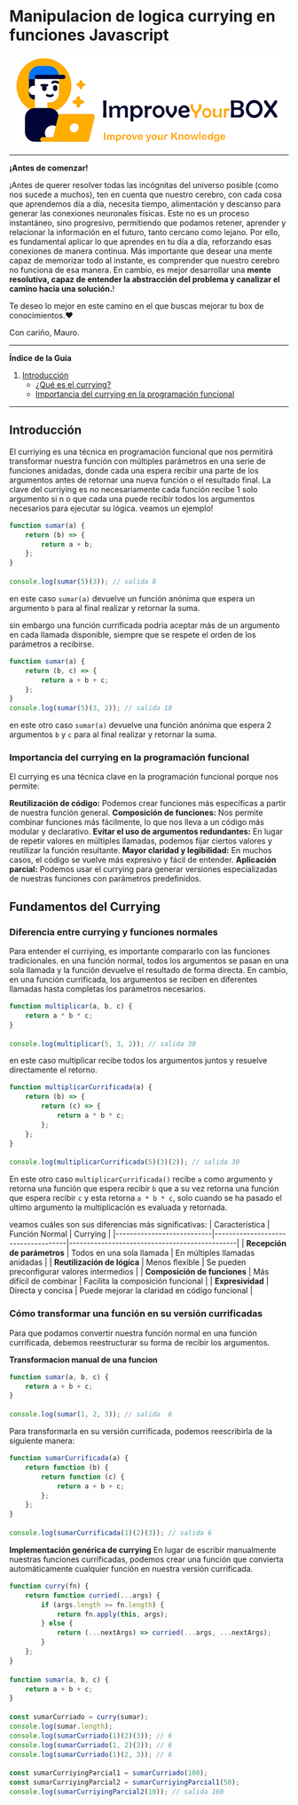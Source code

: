 # Manipulacion de logica currying en funciones Javascript

<img src="/resources/logo.png">
<hr />
<b>¡Antes de comenzar!</b>

¡Antes de querer resolver todas las incógnitas del universo posible (como nos sucede a muchos), ten en cuenta que nuestro cerebro, con cada cosa que aprendemos día a día, necesita tiempo, alimentación y descanso para generar las conexiones neuronales físicas. Este no es un proceso instantáneo, sino progresivo, permitiendo que podamos retener, aprender y relacionar la información en el futuro, tanto cercano como lejano.
Por ello, es fundamental aplicar lo que aprendes en tu día a día, reforzando esas conexiones de manera continua. Más importante que desear una mente capaz de memorizar todo al instante, es comprender que nuestro cerebro no funciona de esa manera. En cambio, es mejor desarrollar una **mente resolutiva, capaz de entender la abstracción del problema y canalizar el camino hacia una solución.**!

Te deseo lo mejor en este camino en el que buscas mejorar tu box de conocimientos.❤️

Con cariño, Mauro.

<hr />

**Índice de la Guía**

1. [Introducción](#introducción)
    - [¿Qué es el currying?](#qué-es-el-currying)
    - [Importancia del currying en la programación funcional](#importancia-del-currying-en-la-programación-funcional)

---

## Introducción

El curriying es una técnica en programación funcional que nos permitirá transformar nuestra función con múltiples parámetros en una serie de funciones anidadas, donde cada una espera recibir una parte de los argumentos antes de retornar una nueva función o el resultado final. La clave del curriying es no necesariamente cada función recibe 1 solo argumento si n o que cada una puede recibir todos los argumentos necesarios para ejecutar su lógica.
veamos un ejemplo!

```javascript
function sumar(a) {
    return (b) => {
        return a + b;
    };
}

console.log(sumar(5)(3)); // salida 8
```

en este caso `sumar(a)` devuelve un función anónima que espera un argumento `b` para al final realizar y retornar la suma.

sin embargo una función currificada podría aceptar más de un argumento en cada llamada disponible, siempre que se respete el orden de los parámetros a recibirse.

```javascript
function sumar(a) {
    return (b, c) => {
        return a + b + c;
    };
}
console.log(sumar(5)(3, 2)); // salida 10
```

en este otro caso `sumar(a)` devuelve una función anónima que espera 2 argumentos `b` y `c` para al final realizar y retornar la suma.

### Importancia del currying en la programación funcional

El currying es una técnica clave en la programación funcional porque nos permite:

**Reutilización de código:** Podemos crear funciones más específicas a partir de nuestra función general.
**Composición de funciones:** Nos permite combinar funciones más fácilmente, lo que nos lleva a un código más modular y declarativo.
**Evitar el uso de argumentos redundantes:** En lugar de repetir valores en múltiples llamadas, podemos fijar ciertos valores y reutilizar la función resultante.
**Mayor claridad y legibilidad:** En muchos casos, el código se vuelve más expresivo y fácil de entender.
**Aplicación parcial:** Podemos usar el currying para generar versiones especializadas de nuestras funciones con parámetros predefinidos.

## Fundamentos del Currying

### Diferencia entre currying y funciones normales

Para entender el curriying, es importante compararlo con las funciones tradicionales. en una función normal, todos los argumentos se pasan en una sola llamada y la función devuelve el resultado de forma directa. En cambio, en una función currificada, los argumentos se reciben en diferentes llamadas hasta completas los parámetros necesarios.

```javascript
function multiplicar(a, b, c) {
    return a * b * c;
}

console.log(multiplicar(5, 3, 2)); // salida 30
```

en este caso multiplicar recibe todos los argumentos juntos y resuelve directamente el retorno.

```javascript
function multiplicarCurrificada(a) {
    return (b) => {
        return (c) => {
            return a * b * c;
        };
    };
}

console.log(multiplicarCurrificada(5)(3)(2)); // salida 30
```

En este otro caso `multiplicarCurrificada()` recibe `a` como argumento y retorna una función que espera recibir `b` que a su vez retorna una función que espera recibir `c` y esta retorna `a * b * c`, solo cuando se ha pasado el ultimo argumento la multiplicación es evaluada y retornada.

veamos cuáles son sus diferencias más significativas:
| Característica | Función Normal | Currying |
|---------------------------|------------------------------------|-----------------------------------------------|
| **Recepción de parámetros** | Todos en una sola llamada | En múltiples llamadas anidadas |
| **Reutilización de lógica** | Menos flexible | Se pueden preconfigurar valores intermedios |
| **Composición de funciones** | Más difícil de combinar | Facilita la composición funcional |
| **Expresividad** | Directa y concisa | Puede mejorar la claridad en código funcional |

### Cómo transformar una función en su versión currificadas

Para que podamos convertir nuestra función normal en una función currificada, debemos reestructurar su forma de recibir los argumentos.

**Transformacion manual de una funcion**

```javascript
function sumar(a, b, c) {
    return a + b + c;
}

console.log(sumar(1, 2, 3)); // salida  6
```

Para transformarla en su versión currificada, podemos reescribirla de la siguiente manera:

```javascript
function sumarCurrificada(a) {
    return function (b) {
        return function (c) {
            return a + b + c;
        };
    };
}

console.log(sumarCurrificada(1)(2)(3)); // salida 6
```

**Implementación genérica de currying**
En lugar de escribir manualmente nuestras funciones currificadas, podemos crear una función que convierta automáticamente cualquier función en nuestra versión currificada.

```javascript
function curry(fn) {
    return function curried(...args) {
        if (args.length >= fn.length) {
            return fn.apply(this, args);
        } else {
            return (...nextArgs) => curried(...args, ...nextArgs);
        }
    };
}

function sumar(a, b, c) {
    return a + b + c;
}

const sumarCurriado = curry(sumar);
console.log(sumar.length);
console.log(sumarCurriado(1)(2)(3)); // 6
console.log(sumarCurriado(1, 2)(3)); // 6
console.log(sumarCurriado(1)(2, 3)); // 6

const sumarCurriyingParcial1 = sumarCurriado(100);
const sumarCurriyingParcial2 = sumarCurriyingParcial1(50);
console.log(sumarCurriyingParcial2(10)); // salida 160
```
